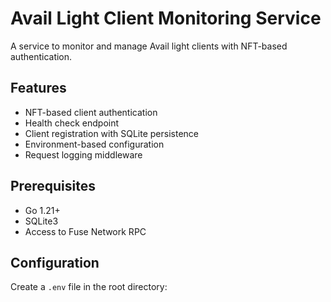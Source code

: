 # Avail Light Client Monitoring Service

A service to monitor and manage Avail light clients with NFT-based authentication.

## Features

- NFT-based client authentication
- Health check endpoint
- Client registration with SQLite persistence
- Environment-based configuration
- Request logging middleware

## Prerequisites

- Go 1.21+
- SQLite3
- Access to Fuse Network RPC

## Configuration

Create a `.env` file in the root directory: